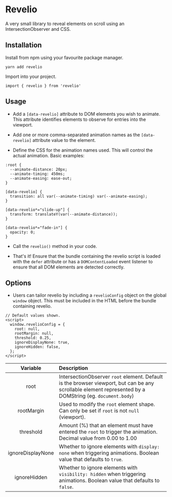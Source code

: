 # Revelio
A very small library to reveal elements on scroll using an IntersectionObserver and CSS.

## Installation
Install from npm using your favourite package manager.

```
yarn add revelio
```

Import into your project.

```
import { revelio } from 'revelio'
```

## Usage
- Add a `[data-revelio]` attribute to DOM elements you wish to animate. This attribute identifies elements to observe for entries into the viewport.

- Add one or more comma-separated animation names as the `[data-revelio]` attribute value to the element.

- Define the CSS for the animation names used. This will control the actual animation. Basic examples:

```
:root {
  --animate-distance: 20px;
  --animate-timing: 450ms;
  --animate-easing: ease-out;
}

[data-revelio] {
  transition: all var(--animate-timing) var(--animate-easing);
}

[data-revelio*="slide-up"] {
  transform: translateY(var(--animate-distance));
}

[data-revelio*="fade-in"] {
  opacity: 0;
}
```

- Call the `revelio()` method in your code.

- That's it! Ensure that the bundle containing the revelio script is loaded with the `defer` attribute or has a `DOMContentLoaded` event listener to ensure that all DOM elements are detected correctly.

## Options
- Users can tailor revelio by including a `revelioConfig` object on the global `window` object. This must be included in the HTML before the bundle containing revelio.

```
// Default values shown.
<script>
  window.revelioConfig = {
    root: null,
    rootMargin: null,
    threshold: 0.25,
    ignoreDisplayNone: true,
    ignoreHidden: false,
  };
</script>
```
|**Variable**|**Description**|
|:-----:|:-----|
|root|IntersectionObserver `root` element. Default is the browser viewport, but can be any scrollable element represented by a DOMString (eg. `document.body`)|
|rootMargin|Used to modify the `root` element shape. Can only be set if `root` is not `null` (viewport).|
|threshold|Amount (%) that an element must have entered the `root` to trigger the animation. Decimal value from 0.00 to 1.00|
|ignoreDisplayNone|Whether to ignore elements with `display: none` when triggering animations. Boolean value that defaults to `true`.|
|ignoreHidden|Whether to ignore elements with `visibility: hidden` when triggering animations. Boolean value that defaults to `false`.|